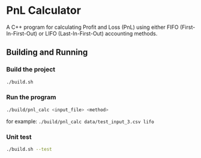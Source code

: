 # PnL Calculator

A C++ program for calculating Profit and Loss (PnL) using either FIFO (First-In-First-Out) or LIFO (Last-In-First-Out) accounting methods.

## Building and Running

### Build the project

```bash
./build.sh
```

### Run the program

```bash
./build/pnl_calc <input_file> <method>
```

for example: `./build/pnl_calc data/test_input_3.csv lifo`

### Unit test

```bash
./build.sh --test
```
